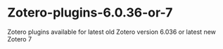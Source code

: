 # Zotero-plugins-6.0.36-or-7
Zotero plugins available for latest old Zotero version 6.036 or latest new Zotero 7
